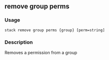 ## remove group perms

### Usage

`stack remove group perms {group} [perm=string]`

### Description

Removes a permission from a group


